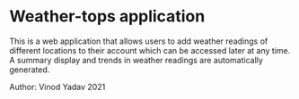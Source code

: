 # Weather-tops application

This is a web application that allows users to add weather readings of different
locations to their account which can be accessed later at any time. 
A summary display and trends in weather readings are automatically generated.

Author: Vinod Yadav 2021


